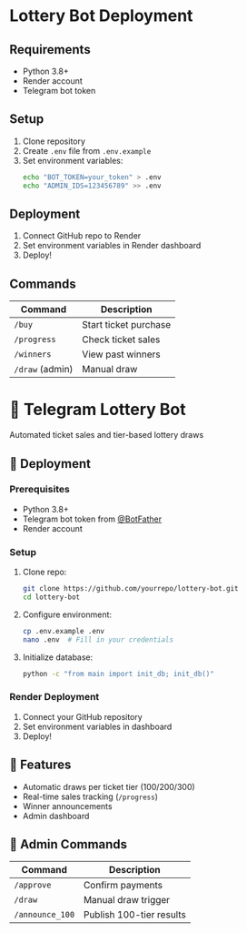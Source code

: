 # Lottery Bot Deployment

## Requirements
- Python 3.8+
- Render account
- Telegram bot token

## Setup
1. Clone repository
2. Create `.env` file from `.env.example`
3. Set environment variables:
   ```bash
   echo "BOT_TOKEN=your_token" > .env
   echo "ADMIN_IDS=123456789" >> .env
   ```

## Deployment
1. Connect GitHub repo to Render
2. Set environment variables in Render dashboard
3. Deploy!

## Commands
| Command | Description |
|---------|-------------|
| `/buy` | Start ticket purchase |
| `/progress` | Check ticket sales |
| `/winners` | View past winners |
| `/draw` (admin) | Manual draw |
# 🎰 Telegram Lottery Bot

Automated ticket sales and tier-based lottery draws

## 🚀 Deployment

### Prerequisites
- Python 3.8+
- Telegram bot token from [@BotFather](https://t.me/BotFather)
- Render account

### Setup
1. Clone repo:
   ```bash
   git clone https://github.com/yourrepo/lottery-bot.git
   cd lottery-bot
   ```

2. Configure environment:
   ```bash
   cp .env.example .env
   nano .env  # Fill in your credentials
   ```

3. Initialize database:
   ```bash
   python -c "from main import init_db; init_db()"
   ```

### Render Deployment
1. Connect your GitHub repository
2. Set environment variables in dashboard
3. Deploy!

## 🎯 Features
- Automatic draws per ticket tier (100/200/300)
- Real-time sales tracking (`/progress`)
- Winner announcements
- Admin dashboard

## 🔐 Admin Commands
| Command | Description |
|---------|-------------|
| `/approve` | Confirm payments |
| `/draw` | Manual draw trigger |
| `/announce_100` | Publish 100-tier results |
